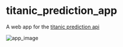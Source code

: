 # titanic_prediction_app

A web app for the  [titanic prediction api](https://titanic-prediction-api-0.herokuapp.com/)


  
  
![app_image](https://user-images.githubusercontent.com/90383672/191299019-949739e4-5f72-4159-8560-01cd7a84382f.png)
